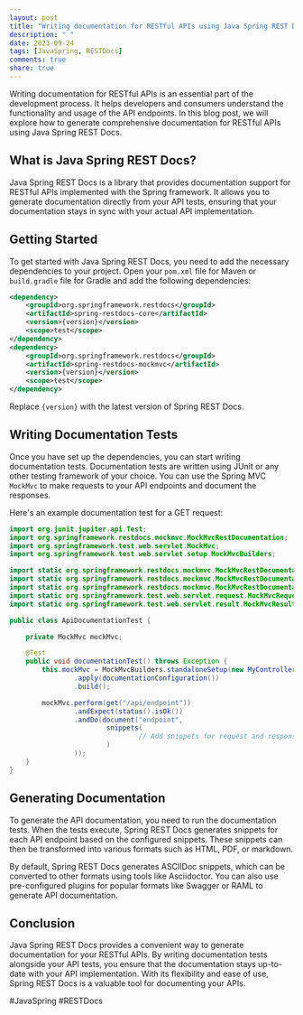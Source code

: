 ```yaml
---
layout: post
title: "Writing documentation for RESTful APIs using Java Spring REST Docs"
description: " "
date: 2023-09-24
tags: [JavaSpring, RESTDocs]
comments: true
share: true
---
```


Writing documentation for RESTful APIs is an essential part of the development process. It helps developers and consumers understand the functionality and usage of the API endpoints. In this blog post, we will explore how to generate comprehensive documentation for RESTful APIs using Java Spring REST Docs.

## What is Java Spring REST Docs?

Java Spring REST Docs is a library that provides documentation support for RESTful APIs implemented with the Spring framework. It allows you to generate documentation directly from your API tests, ensuring that your documentation stays in sync with your actual API implementation. 

## Getting Started

To get started with Java Spring REST Docs, you need to add the necessary dependencies to your project. Open your `pom.xml` file for Maven or `build.gradle` file for Gradle and add the following dependencies:

```xml
<dependency>
    <groupId>org.springframework.restdocs</groupId>
    <artifactId>spring-restdocs-core</artifactId>
    <version>{version}</version>
    <scope>test</scope>
</dependency>
<dependency>
    <groupId>org.springframework.restdocs</groupId>
    <artifactId>spring-restdocs-mockmvc</artifactId>
    <version>{version}</version>
    <scope>test</scope>
</dependency>
```

Replace `{version}` with the latest version of Spring REST Docs.

## Writing Documentation Tests

Once you have set up the dependencies, you can start writing documentation tests. Documentation tests are written using JUnit or any other testing framework of your choice. You can use the Spring MVC `MockMvc` to make requests to your API endpoints and document the responses.

Here's an example documentation test for a GET request:

```java
import org.junit.jupiter.api.Test;
import org.springframework.restdocs.mockmvc.MockMvcRestDocumentation;
import org.springframework.test.web.servlet.MockMvc;
import org.springframework.test.web.servlet.setup.MockMvcBuilders;

import static org.springframework.restdocs.mockmvc.MockMvcRestDocumentation.document;
import static org.springframework.restdocs.mockmvc.MockMvcRestDocumentation.documentationConfiguration;
import static org.springframework.restdocs.mockmvc.MockMvcRestDocumentation.snippets;
import static org.springframework.test.web.servlet.request.MockMvcRequestBuilders.get;
import static org.springframework.test.web.servlet.result.MockMvcResultMatchers.status;

public class ApiDocumentationTest {

    private MockMvc mockMvc;

    @Test
    public void documentationTest() throws Exception {
        this.mockMvc = MockMvcBuilders.standaloneSetup(new MyController())
                .apply(documentationConfiguration())
                .build();

        mockMvc.perform(get("/api/endpoint"))
                .andExpect(status().isOk())
                .andDo(document("endpoint",
                        snippets(
                                // Add snippets for request and response fields
                        )
                ));
    }
}
```

## Generating Documentation

To generate the API documentation, you need to run the documentation tests. When the tests execute, Spring REST Docs generates snippets for each API endpoint based on the configured snippets. These snippets can then be transformed into various formats such as HTML, PDF, or markdown.

By default, Spring REST Docs generates ASCIIDoc snippets, which can be converted to other formats using tools like Asciidoctor. You can also use pre-configured plugins for popular formats like Swagger or RAML to generate API documentation.

## Conclusion

Java Spring REST Docs provides a convenient way to generate documentation for your RESTful APIs. By writing documentation tests alongside your API tests, you ensure that the documentation stays up-to-date with your API implementation. With its flexibility and ease of use, Spring REST Docs is a valuable tool for documenting your APIs.

#JavaSpring #RESTDocs